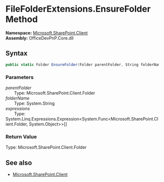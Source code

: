 # FileFolderExtensions.EnsureFolder Method  
  

**Namespace:** [Microsoft.SharePoint.Client](Microsoft.SharePoint.Client.md)  
**Assembly:** OfficeDevPnP.Core.dll  
## Syntax
```C#
public static Folder EnsureFolder(Folder parentFolder, String folderName, Expression<Func<Folder, Object>>[] expressions)
```
### Parameters
*parentFolder*  
&emsp;&emsp;Type: Microsoft.SharePoint.Client.Folder  
*folderName*  
&emsp;&emsp;Type: System.String  
*expressions*  
&emsp;&emsp;Type: System.Linq.Expressions.Expression<System.Func<Microsoft.SharePoint.Client.Folder, System.Object>>[]  
### Return Value
Type: Microsoft.SharePoint.Client.Folder  

## See also
- [Microsoft.SharePoint.Client](Microsoft.SharePoint.Client.md)

